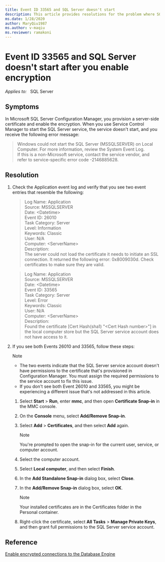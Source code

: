 ```yaml
---
title: Event ID 33565 and SQL Server doesn't start
description: This article provides resolutions for the problem where SQL Server fails to start and event ID 33565 is logged in the Application event log.
ms.date: 1/28/2020
author: MaryQiu1987
ms.author: v-maqiu
ms.reviewer: ramakoni
---
```

# Event ID 33565 and SQL Server doesn't start after you enable encryption

_Applies to:_ &nbsp; SQL Server

## Symptoms

In Microsoft SQL Server Configuration Manager, you provision a server-side certificate and enable the encryption. When you use Service Control Manager to start the SQL Server service, the service doesn't start, and you receive the following error message:

> Windows could not start the SQL Server (MSSQLSERVER) on Local Computer. For more information, review the System Event Log.  
> If this is a non-Microsoft service, contact the service vendor, and refer to service-specific error code -2146885628.

## Resolution

1. Check the Application event log and verify that you see two event entries that resemble the following:

    > Log Name:      Application  
    > Source:        MSSQLSERVER  
    > Date:          \<Datetime>  
    > Event ID:      26010  
    > Task Category: Server  
    > Level:         Information  
    > Keywords:      Classic  
    > User:          N/A  
    > Computer:      \<ServerName>  
    > Description:  
    > The server could not load the certificate it needs to initiate an SSL connection. It returned the following error: 0x8009030d. Check certificates to make sure they are valid.

    > Log Name:      Application  
    > Source:        MSSQLSERVER  
    > Date:          \<Datetime>  
    > Event ID:      33565  
    > Task Category: Server  
    > Level:         Error  
    > Keywords:      Classic  
    > User:          N/A  
    > Computer:      \<ServerName>  
    > Description:  
    > Found the certificate [Cert Hash(sha1) "\<Cert Hash number>"] in the local computer store but the SQL Server service account does not have access to it.

2. If you see both Events 26010 and 33565, follow these steps:

   > [!NOTE]
   > - The two events indicate that the SQL Server service account doesn't have permissions to the certificate that's provisioned in Configuration Manager. You must assign the required permissions to the service account to fix this issue.
   > - If you don't see both Event 26010 and 33565, you might be experiencing a different issue that's not addressed in this article.

    1. Select **Start** > **Run**, enter **mmc**, and then open **Certificate Snap-in** in the MMC console.
    1. On the **Console** menu, select **Add/Remove Snap-in**.
    1. Select **Add** > **Certificates**, and then select **Add** again.

        > [!NOTE]
        > You're prompted to open the snap-in for the current user, service, or computer account.

    1. Select the computer account.
    1. Select **Local computer**, and then select **Finish**.
    1. In the **Add Standalone Snap-in** dialog box, select **Close**.
    1. In the **Add/Remove Snap-in** dialog box, select **OK**.

        > [!NOTE]
        > Your installed certificates are in the Certificates folder in the Personal container.

    1. Right-click the certificate, select **All Tasks** > **Manage Private Keys**, and then grant full permissions to the SQL Server service account.

## Reference

[Enable encrypted connections to the Database Engine](/sql/database-engine/configure-windows/enable-encrypted-connections-to-the-database-engine)

